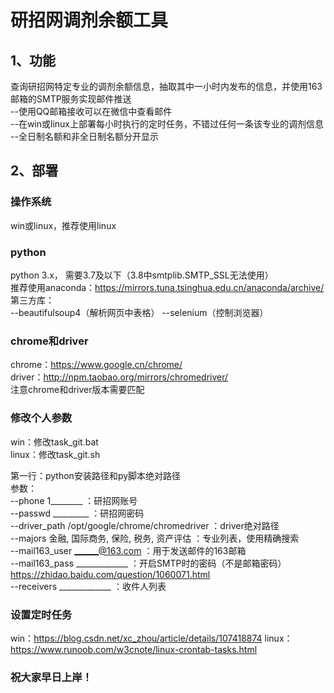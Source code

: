 # 研招网调剂余额工具  
## 1、功能  
查询研招网特定专业的调剂余额信息，抽取其中一小时内发布的信息，并使用163邮箱的SMTP服务实现邮件推送  
--使用QQ邮箱接收可以在微信中查看邮件  
--在win或linux上部署每小时执行的定时任务，不错过任何一条该专业的调剂信息  
--全日制名额和非全日制名额分开显示  

## 2、部署

### 操作系统
win或linux，推荐使用linux

### python
python 3.x， 需要3.7及以下（3.8中smtplib.SMTP_SSL无法使用）  
推荐使用anaconda：https://mirrors.tuna.tsinghua.edu.cn/anaconda/archive/  
第三方库：  
--beautifulsoup4（解析网页中表格）
--selenium（控制浏览器）

### chrome和driver
chrome：https://www.google.cn/chrome/  
driver：http://npm.taobao.org/mirrors/chromedriver/  
注意chrome和driver版本需要匹配

### 修改个人参数
win：修改task_git.bat  
linux：修改task_git.sh  

第一行：python安装路径和py脚本绝对路径  
参数：  
--phone 1________ ：研招网账号  
--passwd _________ ：研招网密码  
--driver_path /opt/google/chrome/chromedriver ：driver绝对路径    
--majors 金融, 国际商务, 保险, 税务, 资产评估 ：专业列表，使用精确搜索  
--mail163_user ______@163.com ：用于发送邮件的163邮箱  
--mail163_pass _____________ ：开启SMTP时的密码（不是邮箱密码）https://zhidao.baidu.com/question/1060071.html    
--receivers _____________ ：收件人列表  

### 设置定时任务
win：https://blog.csdn.net/xc_zhou/article/details/107418874
linux：https://www.runoob.com/w3cnote/linux-crontab-tasks.html

### 祝大家早日上岸！

